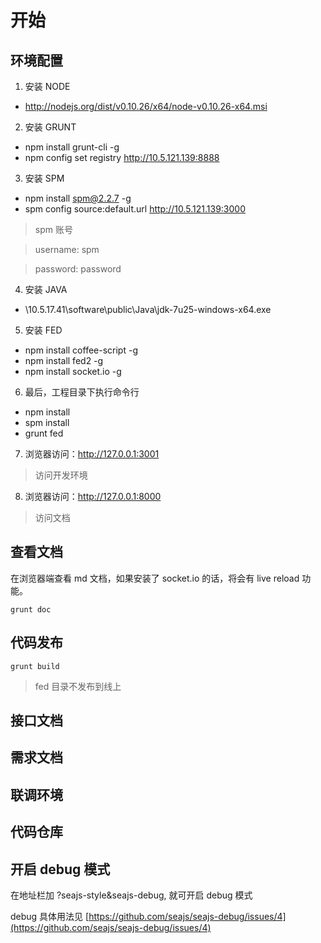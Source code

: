# 开始

## 环境配置

1. 安装 NODE
  - http://nodejs.org/dist/v0.10.26/x64/node-v0.10.26-x64.msi

2. 安装 GRUNT
  - npm install grunt-cli -g
  - npm config set registry http://10.5.121.139:8888

3. 安装 SPM
  - npm install spm@2.2.7 -g
  - spm config source:default.url http://10.5.121.139:3000

  > spm 账号

  > username: spm

  > password: password

4. 安装 JAVA
  - \\10.5.17.41\software\public\Java\jdk-7u25-windows-x64.exe

5. 安装 FED
  - npm install coffee-script -g
  - npm install fed2 -g
  - npm install socket.io -g

6. 最后，工程目录下执行命令行
  - npm install
  - spm install
  - grunt fed

7. 浏览器访问：http://127.0.0.1:3001
    
  > 访问开发环境

8. 浏览器访问：http://127.0.0.1:8000
    
  > 访问文档

## 查看文档

在浏览器端查看 md 文档，如果安装了 socket.io 的话，将会有 live reload 功能。

```
grunt doc
```

## 代码发布

  ```
  grunt build
  ```

  > fed 目录不发布到线上

## 接口文档

## 需求文档


## 联调环境


## 代码仓库


## 开启 debug 模式

在地址栏加 ?seajs-style&seajs-debug, 就可开启 debug 模式

debug 具体用法见 [https://github.com/seajs/seajs-debug/issues/4](https://github.com/seajs/seajs-debug/issues/4)

